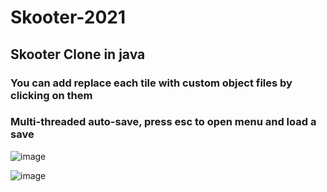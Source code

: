 # Skooter-2021
## Skooter Clone in java
### You can add replace each tile with custom object files by clicking on them
### Multi-threaded auto-save, press esc to open menu and load a save

![image](https://user-images.githubusercontent.com/68888235/229703720-e6412f1a-5a05-449b-9c3d-c8980c66c515.png)




![image](https://user-images.githubusercontent.com/68888235/229703864-f68ab9fa-5a3f-4ba6-a399-5b0e3dcc28f0.png)
